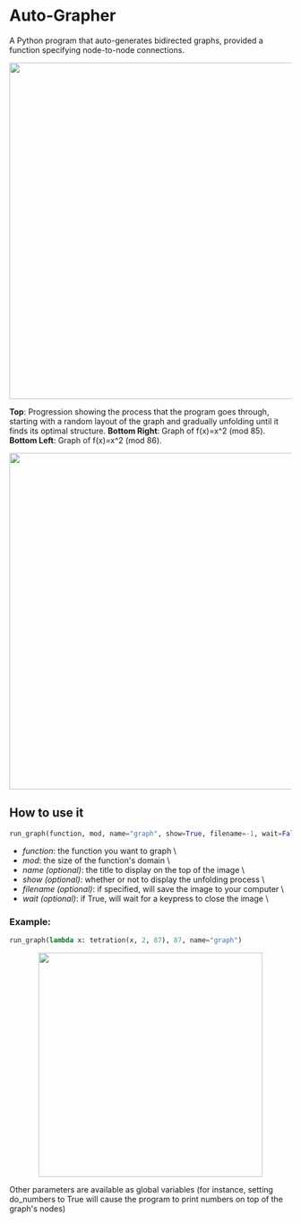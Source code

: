 # Auto-Grapher
A Python program that auto-generates bidirected graphs, provided a function specifying node-to-node connections.

<div>
<img src="https://user-images.githubusercontent.com/22968625/63206296-beb15280-c066-11e9-868d-c59a51440ccb.jpeg" 
height="600" class="center">

**Top**: Progression showing the process that the program goes through, starting with a random layout of the graph and 
gradually unfolding until it finds its optimal structure.
**Bottom Right**: Graph of f(x)=x^2 (mod 85).
**Bottom Left**: Graph of f(x)=x^2 (mod 86).
</div>

<p align="center">
<img src="https://user-images.githubusercontent.com/22968625/63206552-6c266500-c06b-11e9-9430-7a214a055386.jpeg" 
height="600" class="center">
 </p>

## How to use it
```Python
run_graph(function, mod, name="graph", show=True, filename=-1, wait=False)
```
  * *function*: the function you want to graph \
  * *mod*: the size of the function's domain \
  * *name (optional)*: the title to display on the top of the image \
  * *show (optional)*: whether or not to display the unfolding process \
  * *filename (optional)*: if specified, will save the image to your computer \
  * *wait (optional)*: if True, will wait for a keypress to close the image \

### Example:
```Python
run_graph(lambda x: tetration(x, 2, 87), 87, name="graph")
```
<p align="center">
<img src="https://user-images.githubusercontent.com/22968625/63206598-c2e06e80-c06c-11e9-9b75-bab01290cf12.jpg" 
height="400" class="center">
</p>

Other parameters are available as global variables (for instance, setting do_numbers to True will cause the program to print numbers on top of the graph's nodes)
